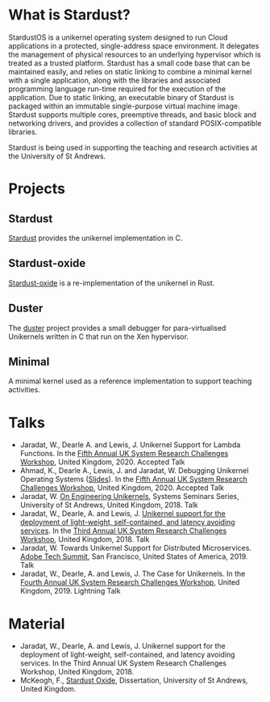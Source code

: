 # What is Stardust?

StardustOS is a unikernel operating system designed to run Cloud applications in a protected, single-address space environment. It delegates the management of physical resources to an underlying hypervisor which is treated as a trusted platform. Stardust has a small code base that can be maintained easily, and relies on static linking to combine a minimal kernel with a single application, along with the libraries and associated programming language run-time required for the execution of the application. Due to static linking, an executable binary of Stardust is packaged within an immutable single-purpose virtual machine image. Stardust supports multiple cores, preemptive threads, and basic block and networking drivers, and provides a collection of standard POSIX-compatible libraries.

Stardust is being used in supporting the teaching and research activities at the University of St Andrews.

# Projects

## Stardust

[Stardust](https://github.com/StardustOS/stardust) provides the unikernel implementation in C.

## Stardust-oxide

[Stardust-oxide](https://github.com/StardustOS/stardust-oxide) is a re-implementation of the unikernel in Rust.

## Duster

The [duster](https://github.com/StardustOS/duster) project provides a small debugger for para-virtualised Unikernels written in C that run on the Xen hypervisor.

## Minimal

A minimal kernel used as a reference implementation to support teaching activities.

# Talks

- Jaradat, W., Dearle A. and Lewis, J. Unikernel Support for Lambda Functions. In the [Fifth Annual UK System Research Challenges Workshop](https://uksystems.org/), United Kingdom, 2020. Accepted Talk 
- Ahmad, K., Dearle A., Lewis, J. and Jaradat, W. Debugging Unikernel Operating Systems ([Slides](https://tinyurl.com/yxq9w6tz)). In the [Fifth Annual UK System Research Challenges Workshop](https://uksystems.org/), United Kingdom, 2020. Accepted Talk
- Jaradat, W. [On Engineering Unikernels](https://blogs.cs.st-andrews.ac.uk/csblog/2018/03/13/srg-seminar-on-engineering-unikernels-by-ward-jaradat/), Systems Seminars Series, University of St Andrews, United Kingdom, 2018. Talk
- Jaradat, W., Dearle, A. and Lewis, J. [Unikernel support for the deployment of light-weight, self-contained, and latency avoiding services](https://research-repository.st-andrews.ac.uk/bitstream/handle/10023/13099/Jaradat_2018_Unikernel_support_3rdSRCW.pdf?sequence=1&isAllowed=y). In the [Third Annual UK System Research Challenges Workshop](http://uksystems.org/workshop/2018/), United Kingdom, 2018. Talk
- Jaradat, W. Towards Unikernel Support for Distributed Microservices. [Adobe Tech Summit](https://research.adobe.com/news/tech-summit-adobe-explores-whats-next/), San Francisco, United States of America, 2019. Talk
- Jaradat, W., Dearle, A. and Lewis, J. The Case for Unikernels. In the [Fourth Annual UK System Research Challenges Workshop](http://uksystems.org/workshop/2019/), United Kingdom, 2019. Lightning Talk

# Material

- Jaradat, W., Dearle, A. and Lewis, J. Unikernel support for the deployment of light-weight, self-contained, and latency avoiding services. In the Third Annual UK System Research Challenges Workshop, United Kingdom, 2018.
- McKeogh, F., [Stardust Oxide](https://github.com/StardustOS/stardust-oxide/blob/main/discussion/Dissertation.pdf), Dissertation, University of St Andrews, United Kingdom.
